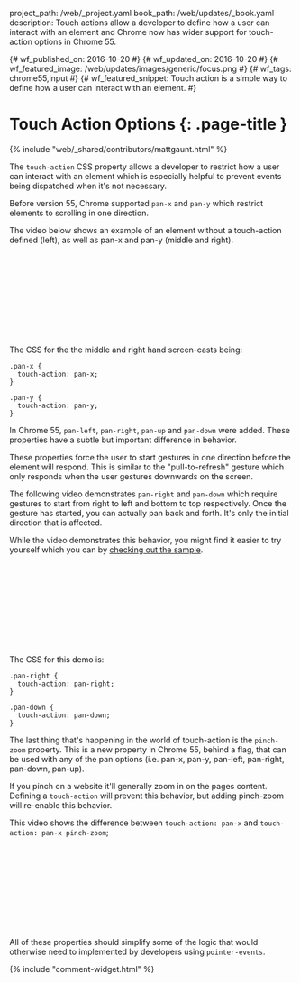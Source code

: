 project_path: /web/_project.yaml
book_path: /web/updates/_book.yaml
description: Touch actions allow a developer to define how a user can interact with an element and Chrome now has wider support for touch-action options in Chrome 55.

{# wf_published_on: 2016-10-20 #}
{# wf_updated_on: 2016-10-20 #}
{# wf_featured_image: /web/updates/images/generic/focus.png #}
{# wf_tags: chrome55,input #}
{# wf_featured_snippet: Touch action is a simple way to define how a user can interact with an element. #}

# Touch Action Options {: .page-title }

{% include "web/_shared/contributors/mattgaunt.html" %}

The `touch-action` CSS property allows a developer to restrict how a user
can interact with an element which is especially helpful to prevent events
being dispatched when it's not necessary.

Before version 55, Chrome supported `pan-x` and `pan-y` which restrict elements
to scrolling in one direction.

The video below shows an example of an element without a touch-action defined
(left), as well as pan-x and pan-y (middle and right).

<div class="video-wrapper">
  <iframe class="devsite-embedded-youtube-video" data-video-id="bOtLdlFQAo0"
          data-autohide="1" data-showinfo="0" frameborder="0" allowfullscreen>
  </iframe>
</div>

The CSS for the the middle and right hand screen-casts being:

    .pan-x {
      touch-action: pan-x;
    }

    .pan-y {
      touch-action: pan-y;
    }

In Chrome 55, `pan-left`, `pan-right`, `pan-up` and `pan-down` were added. These
properties have a subtle but important difference in behavior.

These properties force the user to start gestures in one direction before
the element will respond. This is similar to the "pull-to-refresh" gesture
which only responds when the user gestures downwards on the screen.

The following video demonstrates `pan-right` and `pan-down` which
require gestures to start from right to left and bottom to top respectively.
Once the gesture has started, you can actually
pan back and forth. It's only the initial direction that is affected.

While the video demonstrates this behavior, you might find it easier to try
yourself which you can by [checking out the
sample](http://output.jsbin.com/batijohode).

<div class="video-wrapper">
  <iframe class="devsite-embedded-youtube-video" data-video-id="nYcGT4zNihE"
          data-autohide="1" data-showinfo="0" frameborder="0" allowfullscreen>
  </iframe>
</div>

The CSS for this demo is:

    .pan-right {
      touch-action: pan-right;
    }

    .pan-down {
      touch-action: pan-down;
    }

The last thing that's happening in the world of touch-action is the
`pinch-zoom` property. This is a new property in Chrome 55, behind a flag,
that can be used with any of the pan options
(i.e. pan-x, pan-y, pan-left, pan-right, pan-down, pan-up).

If you pinch on a website it'll generally zoom in on the pages content.
Defining a `touch-action` will prevent this behavior, but adding pinch-zoom
will re-enable this behavior.

This video shows the difference between `touch-action: pan-x` and
`touch-action: pan-x pinch-zoom`;

<div class="video-wrapper">
  <iframe class="devsite-embedded-youtube-video" data-video-id="-1qCHbS5DzI"
          data-autohide="1" data-showinfo="0" frameborder="0" allowfullscreen>
  </iframe>
</div>

All of these properties should simplify some of the logic that would
otherwise need to implemented by developers using `pointer-events`.

{% include "comment-widget.html" %}
